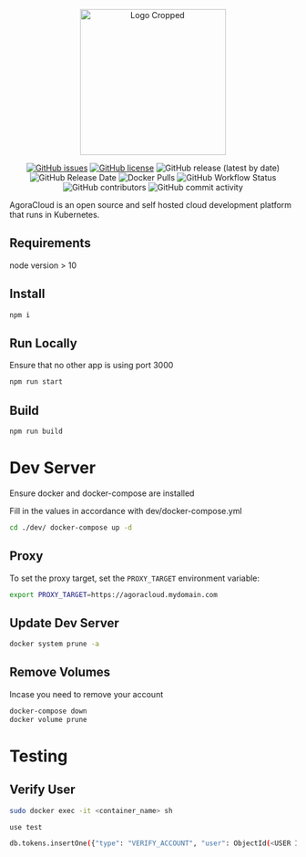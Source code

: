 <p align="center">
  <img src="https://user-images.githubusercontent.com/35788699/124201339-cab12c80-daa5-11eb-9e76-99ed1a626529.png" alt="Logo Cropped" width="256" height="256">
</p>
<p align="center">
  <a href="https://github.com/AgoraCloud/ui_edu/issues"><img src="https://img.shields.io/github/issues/AgoraCloud/ui_edu" alt="GitHub issues"></a> <a href="https://github.com/AgoraCloud/ui_edu/blob/main/LICENSE"><img src="https://img.shields.io/github/license/AgoraCloud/ui_edu" alt="GitHub license"></a> <img alt="GitHub release (latest by date)" src="https://img.shields.io/github/v/release/AgoraCloud/ui_edu"> <img src="https://img.shields.io/github/release-date/AgoraCloud/ui_edu" alt="GitHub Release Date"> <img alt="Docker Pulls" src="https://img.shields.io/docker/pulls/agoracloud/ui_edu"> <img src="https://img.shields.io/github/workflow/status/AgoraCloud/ui_edu/main_versioned_push" alt="GitHub Workflow Status"> <img src="https://img.shields.io/github/contributors/AgoraCloud/ui_edu" alt="GitHub contributors"> <img src="https://img.shields.io/github/commit-activity/m/AgoraCloud/ui_edu" alt="GitHub commit activity">
</p>

AgoraCloud is an open source and self hosted cloud development platform that runs in Kubernetes.

## Requirements

node version > 10

## Install

```bash
npm i
```

## Run Locally

Ensure that no other app is using port 3000

```bash
npm run start
```

## Build

```bash
npm run build
```

# Dev Server

Ensure docker and docker-compose are installed

Fill in the values in accordance with dev/docker-compose.yml

```bash
cd ./dev/ docker-compose up -d
```

## Proxy

To set the proxy target, set the `PROXY_TARGET` environment variable:

```bash
export PROXY_TARGET=https://agoracloud.mydomain.com
```

## Update Dev Server

```bash
docker system prune -a
```

## Remove Volumes

Incase you need to remove your account

```bash
docker-compose down
docker volume prune
```

# Testing

## Verify User

```bash
sudo docker exec -it <container_name> sh

use test

db.tokens.insertOne({"type": "VERIFY_ACCOUNT", "user": ObjectId(<USER ID>), "expiresAt": new Date("2021-01-31T20:47:03.468Z")})
```
